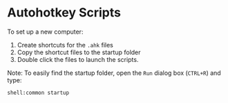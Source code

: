 # Autohotkey Scripts

To set up a new computer:

1. Create shortcuts for the `.ahk` files
2. Copy the shortcut files to the startup folder
3. Double click the files to launch the scripts.

Note: To easily find the startup folder, open the `Run` dialog box (`CTRL+R`) and type:

```
shell:common startup
```
